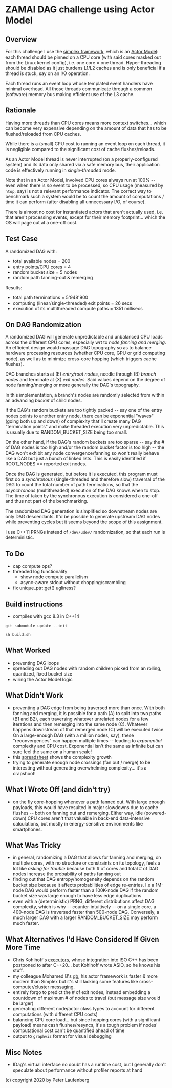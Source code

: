 
# ZAMAI DAG challenge using Actor Model


## Overview

For this challenge I use the [simplex framework](https://github.com/kluete/simplex), which is an [Actor Model](https://en.wikipedia.org/wiki/Actor_model): each thread should be pinned on a CPU core (with said cores masked out from the Linux kernel config), i.e. one core = one thread. Hyper-threading should be disabled as it just burdens L1/L2 caches and is only beneficial if a thread is stuck, say on an I/O operation.

Each thread runs an event loop whose templated event handlers have minimal overhead. All those threads communicate through a common (software) memory bus making efficient use of the L3 cache.


## Rationale

Having more threads than CPU cores means more context switches... which can become very expensive depending on the amount of data that has to be flushed/reloaded from CPU caches.

While there is a (small) CPU cost to running an event loop on each thread, it is negligible compared to the significant cost of cache flushes/reloads.

As an Actor Model thread is never interrupted (on a properly-configured system) and its data only shared via a safe memory bus, their application code is effectively running in *single-threaded* mode.

Note that in an Actor Model, involved CPU cores always run at 100% -- even when there is *no* event to be processed, so CPU usage (measured by `htop`, say) is not a relevant performance indicator. The correct way to benchmark such a system would be to count the amount of computations / time it can perform (after disabling all unnecessary I/O, of course).

There is almost no cost for instantiated actors that aren't actually used, i.e. that aren't processing events, except for their memory footprint... which the OS will page out at a one-off cost.


## Test Case

A randomized DAG with:

* total available nodes = 200
* entry points/CPU cores = 4
* random bucket size = 5 nodes
* random path fanning-out & remerging

Results:

* total path terminations = 5'948'900
* computing (linear/single-threaded) exit points = 26 secs
* execution of its multithreaded compute paths = 1351 millisecs


## On DAG Randomization

A randomized DAG will generate unpredictable and unbalanced CPU loads across the different CPU cores, especially wrt to *node fanning and merging*. An efficient design would massage DAG topography so as to balance hardware processing resources (whether CPU core, GPU or grid computing node), as well as to minimize cross-core hopping (which triggers cache flushes).

DAG branches starts at (E) *entry/root nodes*, needle through (B) *branch nodes* and terminate at (X) *exit nodes*. Said values depend on the degree of node fanning/merging or more generally the DAG's topography.

In this implementation, a branch's nodes are randomly selected from within an advancing *bucket* of child nodes.

If the DAG's random buckets are too tightly packed -- say one of the entry nodes points to another entry node, there can be exponential "waves" (going both up and down) of complexity that'll create many DAG "termination points" and make threaded execution very unpredictable. This is usually due to RANDOM_BUCKET_SIZE being too small.

On the other hand, if the DAG's random buckets are too sparse -- say the # of DAG nodes is too high and/or the random bucket factor is too high -- the DAG won't exhibit any node convergence/fanning so won't really behave like a DAG but just a bunch of linked lists. This is easily identified if ROOT_NODES == reported exit nodes.

Once the DAG is generated, but before it is executed, this program must first do a *synchronous*  (single-threaded and therefore slow) traversal of the DAG to count the total number of path terminations, so that the *asynchronous* (multithreaded) execution of the DAG knows when to stop. The time of taken by the synchronous execution is considered a one-off and thus not part of the benchmarking.

The randomized DAG generation is simplified so downstream nodes are only DAG descendants. It'd be possible to generate upstream DAG nodes while preventing cycles but it seems beyond the scope of this assignment.

I use C++11 PRNGs instead of `/dev/udev/` randomization, so that each run is deterministic.


## To Do

* cap compute ops?
* threaded log functionality
  * show node compute parallelism
  * async-aware stdout without chopping/scrambling
* fix unique_ptr::get() ugliness?


## Build instructions

* compiles with gcc 8.3 in C++14

```
git submodule update --init

sh build.sh
```


## What Worked

* preventing DAG loops
* spreading out DAG nodes with random children picked from an rolling, quantized, fixed bucket size
* wiring the Actor Model logic


## What Didn't Work

* preventing a DAG edge from being traversed more than once. With both fanning and merging, it is possible for a path (A) to split into two paths (B1 and B2), each traversing whatever unrelated nodes for a few iterations and then remerging into the same node (C). Whatever happens downstream of that remerged node (C) will be executed twice. On a large-enough DAG (with a million nodes, say), these "reconvergences" can happen multiple times -- leading to *exponential* complexity and CPU cost. Exponential isn't the same as infinite but can sure feel the same on a human scale!
* this [spreadsheet](https://github.com/kluete/zamai/blob/master/timings.xlsx) shows the complexity growth
* trying to generate enough node crossings (fan out / merge) to be interesting without generating overwhelming complexity... it's a crapshoot!


## What I Wrote Off (and didn't try)

* on the fly core-hopping whenever a path fanned out. With large enough payloads, this would have resulted in major slowdowns due to cache flushes -- both on fanning out and remerging. Either way, idle (powered-down) CPU cores aren't that valuable in back-end data-intensive calculations, but mostly in energy-sensitive environments like smartphones.


## What Was Tricky

* in general, randomizing a DAG that allows for fanning and merging, on multiple cores, with no structure or constraints on its topology, feels a lot like *asking for trouble* because both # of cores and total # of DAG nodes increase the probability of paths fanning out
* finding out that DAG entropy/homogeneity depends on the random bucket size because it affects probabilities of edge re-entries. I.e a 1M-node DAG would perform faster than a 100K-node DAG if the random bucket size was large enough to have less edge duplications
* even with a (deterministic) PRNG, different distributions affect DAG complexity, which is why -- counter-intuitively -- on a single core, a 400-node DAG is traversed faster than 500-node DAG. Conversely, a much larger DAG with a larger RANDOM_BUCKET_SIZE may perform much faster.


## What Alternatives I'd Have Considered If Given More Time

* Chris Kohlhoff's [executors](https://github.com/executors/executors), whose integration into ISO C++ has been postponed to after C++20... but Kohlhoff wrote ASIO, so he knows his stuff.
* my colleague Mohamed B's [qb](https://github.com/isndev/qb), his actor framework is faster & more modern than Simplex but it's still lacking some features like cross-computer/cluster messaging.
* entirely forgo to predict the # of exit nodes, instead embedding a countdown of maximum # of nodes to travel (but message size would be larger)
* generating different node/actor class types to account for different computations (with different CPU costs)
* balancing CPU core load... but since hopping cores (with a significant payload) means cash flushes/resyncs, it's a tough problem if nodes' computational cost can't be quantified ahead of time
* output to `graphviz` format for visual debugging




## Misc Notes

* IDag's virtual interface no doubt has a runtime cost, but I generally don't speculate about performance without profiler reports at hand



(c) copyright 2020 by Peter Laufenberg
